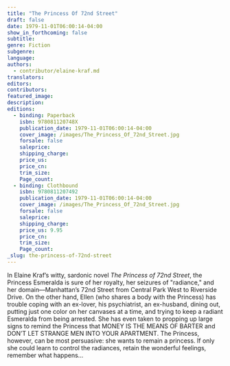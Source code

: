 ```yaml
---
title: "The Princess Of 72nd Street"
draft: false
date: 1979-11-01T06:00:14-04:00
show_in_forthcoming: false
subtitle:
genre: Fiction
subgenre:
language:
authors:
  - contributor/elaine-kraf.md
translators:
editors:
contributors:
featured_image:
description:
editions:
  - binding: Paperback
    isbn: 978081120748X
    publication_date: 1979-11-01T06:00:14-04:00
    cover_image: /images/The_Princess_Of_72nd_Street.jpg
    forsale: false
    saleprice:
    shipping_charge:
    price_us:
    price_cn:
    trim_size:
    Page_count:
  - binding: Clothbound
    isbn: 9780811207492
    publication_date: 1979-11-01T06:00:14-04:00
    cover_image: /images/The_Princess_Of_72nd_Street.jpg
    forsale: false
    saleprice:
    shipping_charge:
    price_us: 9.95
    price_cn:
    trim_size:
    Page_count:
_slug: the-princess-of-72nd-street
---
```


In Elaine Kraf’s witty, sardonic novel _The Princess of 72nd Street_, the Princess Esmeralda is sure of her royalty, her seizures of "radiance," and her domain––Manhattan’s 72nd Street from Central Park West to Riverside Drive. On the other hand, Ellen (who shares a body with the Princess) has trouble coping with an ex-lover, his psychiatrist, an ex-husband, dining out, putting just one color on her canvases at a time, and trying to keep a radiant Esmeralda from being arrested. She has even taken to propping up large signs to remind the Princess that MONEY IS THE MEANS OF BARTER and DON’T LET STRANGE MEN INTO YOUR APARTMENT. The Princess, however, can be most persuasive: she wants to remain a princess. If only she could learn to control the radiances, retain the wonderful feelings, remember what happens…

